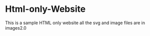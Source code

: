 # Html-only-Website
This is a sample HTML only website
all the svg and image files are in images2.0

